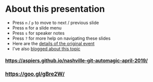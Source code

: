 <!-- .slide: data-state="normal" id="about" data-timing="0" -->
# About this presentation

<!-- *   You can now [watch the video of this presentation online](https://youtu.be/f6anrSKCIgI) -->

*   Press `n` / `p` to move to next / previous slide
*   Press `m` for a slide menu
*   Press `s` for speaker notes <br />
*   Press `?` for more help on navigating these slides
*   Here are the [details of the original event](https://openstack.org/ptg/)
*   I've also [blogged about this topic](https://blog.adamspiers.org/git-auto-magic)


<!-- .slide: data-state="qrcode" id="qrcode" data-menu-title="QR code" data-timing="0" -->

<h2 style="font-size: 110%">
    <a href="https://aspiers.github.io/nashville-git-automagic-april-2019/" target="_blank"
       >https://aspiers.github.io/nashville-git-automagic-april-2019/</a>
</h2>

<div class="qrcode" id="qrcode-talk"/>

<h2 style="font-size: 120%">
    <a href="https://aspiers.github.io/nashville-git-automagic-april-2019/" target="_blank"
       id="talk">https://goo.gl/gBre2W/</a>
</h2>
